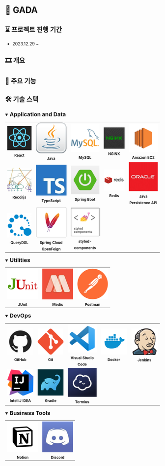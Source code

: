 # 🍄 GADA

## ⌛ 프로젝트 진행 기간

- 2023.12.29 ~

## 🎞️ 개요

## 📑 주요 기능

## 🛠️ 기술 스택

<details open>
    <summary><b style="font-size: 18px">Application and Data</b></summary>
    <table>
        <tbody>
            <tr>
                <td align="center"><img src="./docs/image/icons/react.png" width="100px" alt=""/><br /><sub><b>React</b></sub><br /></td>
                <td align="center"><img src="./docs/image/icons/java.png" width="100px" alt=""/><br /><sub><b>Java</b></sub><br /></td>
                <td align="center"><img src="./docs/image/icons/mysql.png" width="100px" alt=""/><br /><sub><b>MySQL</b></sub><br /></td>
                <td align="center"><img src="./docs/image/icons/nginx.png" width="100px" alt=""/><br /><sub><b>NGINX</b></sub><br /></td>
                <td align="center"><img src="./docs/image/icons/amazon-ec2.png" width="100px;" alt=""/><br /><sub><b>Amazon EC2</b></sub><br /></td>
            <tr/>
            <tr>
                <td align="center"><img src="./docs/image/icons/recoil.jpg" width="100px" alt=""/><br /><sub><b>Recoiljs</b></sub><br /></td>
                <td align="center"><img src="./docs/image/icons/typescript.jpg" width="100px" alt=""/><br /><sub><b>TypeScript</b></sub><br /></td>
                <td align="center"><img src="./docs/image/icons/springboot.png" width="100px" alt=""/><br /><sub><b>Spring Boot</b></sub><br /></td>
                <td align="center"><img src="./docs/image/icons/redis.png" width="100px" alt=""/><br /><sub><b>Redis</b></sub><br /></td>
                <td align="center"><img src="./docs/image/icons/jpa.jpg" width="100px" alt=""/><br /><sub><b>Java Persistence API</b></sub><br /></td>
            </tr>
            <tr>
                <td align="center"><img src="./docs/image/icons/querydsl.png" width="100px" alt=""/><br /><sub><b>QueryDSL</b></sub><br /></td>
                <td align="center"><img src="./docs/image/icons/openfeign.png" width="100px" alt=""/><br /><sub><b>Spring Cloud OpenFeign</b></sub><br /></td>
                <td align="center"><img src="./docs/image/icons/styled-components.png" width="100px" alt=""/><br /><sub><b>styled-components</b></sub><br /></td>
            </tr>
        </tbody>
    </table>
</details>

<details open>
    <summary><b style="font-size: 18px">Utilities</b></summary>
    <table>
        <tbody>
            <tr>
                <td align="center"><img src="./docs/image/icons/junit.png" width="100px" alt=""/><br /><sub><b>JUnit</b></sub><br /></td>
                <td align="center"><img src="./docs/image/icons/medis.jpg" width="100px" alt=""/><br /><sub><b>Medis</b></sub><br /></td>
                <td align="center"><img src="./docs/image/icons/postman.png" width="100px" alt=""/><br /><sub><b>Postman</b></sub><br /></td>
            </tr>
        </tbody>
    </table>
</details>

<details open>
    <summary><b style="font-size: 18px">DevOps</b></summary>
    <table>
        <tbody>
            <tr>
                <td align="center"><img src="./docs/image/icons/github.jpg" width="100px" alt=""/><br /><sub><b>GitHub</b></sub><br /></td>
                <td align="center"><img src="./docs/image/icons/git.png" width="100px" alt=""/><br /><sub><b>Git</b></sub><br /></td>
                <td align="center"><img src="./docs/image/icons/Visual_Studio_Code.png" width="100px" alt=""/><br /><sub><b>Visual Studio Code</b></sub><br /></td>
                <td align="center"><img src="./docs/image/icons/docker.png" width="100px" alt=""/><br /><sub><b>Docker</b></sub><br /></td>
                <td align="center"><img src="./docs/image/icons/jenkins.png" width="100px" alt=""/><br /><sub><b>Jenkins</b></sub><br /></td>
            </tr>
            <tr>
                <td align="center"><img src="./docs/image/icons/IntelliJIDEA.png" width="100px" alt=""/><br /><sub><b>IntelliJ IDEA</b></sub><br /></td>
                <td align="center"><img src="./docs/image/icons/gradle.png" width="100px" alt=""/><br /><sub><b>Gradle</b></sub><br /></td>
                <td align="center"><img src="./docs/image/icons/termius.jpg" width="100px" alt=""/><br /><sub><b>Termius</b></sub><br /></td>
            </tr>
        </tbody>
    </table>
</details>

<details open>
    <summary><b style="font-size: 18px">Business Tools</b></summary>
    <table>
        <tbody>
            <tr>
                <td align="center"><img src="./docs/image/icons/notion.jpg" width="100px" alt=""/><br /><sub><b>Notion</b></sub><br /></td>
                <td align="center"><img src="./docs/image/icons/discord.jpg" width="100px" alt=""/><br /><sub><b>Discord</b></sub><br /></td>
            </tr>
        </tbody>
    </table>
</details>
